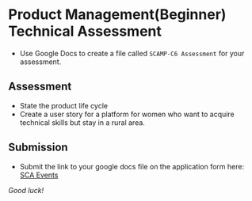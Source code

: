 # Product Management(Beginner) Technical Assessment  

- Use Google Docs to create a file called ``SCAMP-C6 Assessment`` for your assessment. 


## Assessment
- State the product life cycle
- Create a user story for a platform for women who want to acquire technical skills but stay in a rural area.
 
## Submission 

- Submit the link to your google docs file on the application form here: [SCA Events](http://shecodeafrica.org/events) 


*Good luck!*
